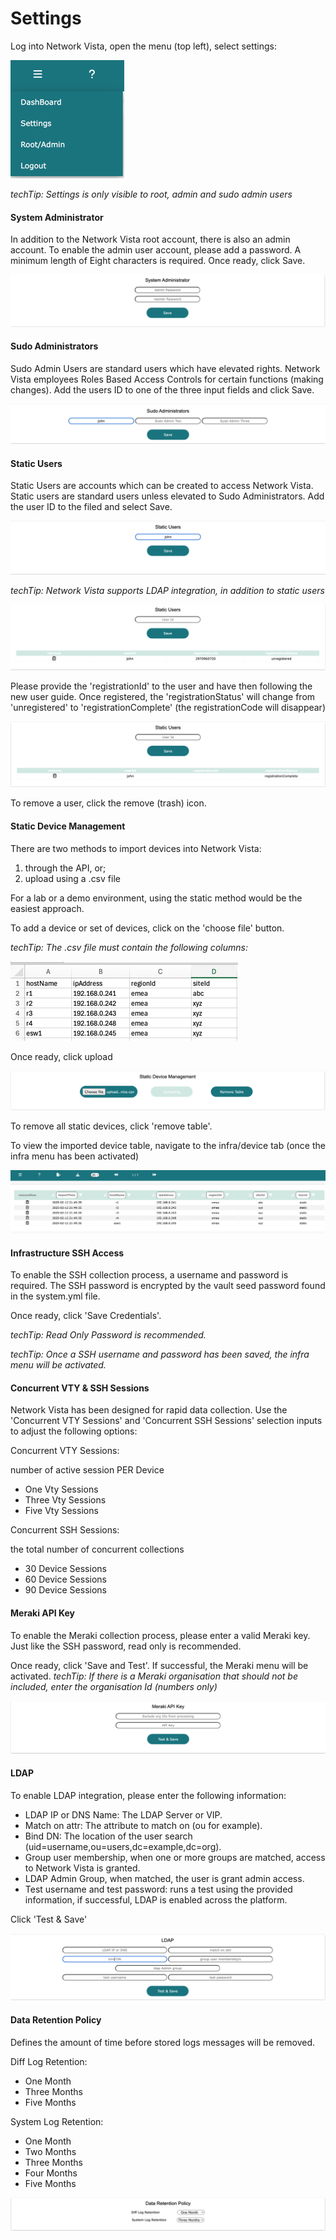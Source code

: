 # Settings

Log into Network Vista, open the menu (top left), select settings:


![img.png](imgs/img.png)

<i>techTip: Settings is only visible to root, admin and sudo admin users</i>
#### System Administrator

In addition to the Network Vista root account, there is also an admin account. To enable the admin user account, please add a password. A minimum length of
Eight characters is required. Once ready, click Save.

![img_1.png](imgs/img_1.png)

#### Sudo Administrators

Sudo Admin Users are standard users which have elevated rights. Network Vista employees Roles Based Access Controls 
for certain functions (making changes). Add the users ID to one of the three input fields and click Save. 

![img_2.png](imgs/img_2.png)

#### Static Users

Static Users are accounts which can be created to access Network Vista. Static users are standard users unless elevated to Sudo Administrators. 
Add the user ID to the filed and select Save. 

![img_3.png](imgs/img_3.png)

<i>techTip: Network Vista supports LDAP integration, in addition to static users</i>

![img_4.png](imgs/img_4.png)

Please provide the 'registrationId' to the user and have then following the new user guide. Once registered, the 'registrationStatus' will change from 'unregistered' to 'registrationComplete' (the registrationCode will disappear) 

![img_5.png](imgs/img_5.png)

To remove a user, click the remove (trash) icon. 

#### Static Device Management

There are two methods to import devices into Network Vista: 

1) through the API, or;
2) upload using a .csv file

For a lab or a demo environment, using the static method would be the easiest approach.

To add a device or set of devices, click on the 'choose file' button. 

<i>techTip: The .csv file must contain the following columns:</i>

![img_6.png](imgs/img_6.png)

Once ready, click upload

![img_7.png](imgs/img_7.png)

To remove all static devices, click 'remove table'. 

To view the imported device table, navigate to the infra/device tab (once the infra menu has been activated)

![img.png](imgs/img_20.png)

#### Infrastructure SSH Access

To enable the SSH collection process, a username and password is required. The SSH password is encrypted by the vault seed password found in the system.yml file.  

Once ready, click 'Save Credentials'. 

<i>techTip: Read Only Password is recommended.</i>

<i>techTip: Once a SSH username and password has been saved, the infra menu will be activated.</i>

#### Concurrent VTY & SSH Sessions

Network Vista has been designed for rapid data collection. Use the 'Concurrent 
VTY Sessions' and 'Concurrent SSH Sessions' selection inputs to adjust the following options:

Concurrent VTY Sessions: 

number of active session PER Device

* One Vty Sessions
* Three Vty Sessions
* Five Vty Sessions

Concurrent SSH Sessions: 

the total number of concurrent collections

* 30 Device Sessions
* 60 Device Sessions
* 90 Device Sessions

#### Meraki API Key

To enable the Meraki collection process, please enter a valid Meraki key. Just like the SSH password, read only is recommended. 

Once ready, click 'Save and Test'. If successful, the Meraki menu will be activated. 
<i>techTip: If there is a Meraki organisation that should not be included, enter the organisation Id (numbers only)</i>

![img_8.png](imgs/img_8.png)

#### LDAP

To enable LDAP integration, please enter the following information:

* LDAP IP or DNS Name: The LDAP Server or VIP.
* Match on attr: The attribute to match on (ou for example).
* Bind DN: The location of the user search (uid=username,ou=users,dc=example,dc=org).
* Group user membership, when one or more groups are matched, access to Network Vista is granted.
* LDAP Admin Group, when matched, the user is grant admin access. 
* Test username and test password: runs a test using the provided information, if successful, LDAP is enabled across the platform. 

Click 'Test & Save'

![img_9.png](imgs/img_9.png)

#### Data Retention Policy

Defines the amount of time before stored logs messages will be removed. 

Diff Log Retention: 

* One Month
* Three Months
* Five Months

System Log Retention:

* One Month
* Two Months
* Three Months
* Four Months
* Five Months

![img_10.png](imgs/img_10.png)






